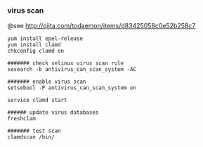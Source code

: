 ### virus scan
@see http://qiita.com/todaemon/items/d83425058c0e52b258c7

	yum install epel-release
	yum install clamd
	chkconfig clamd on
	
	####### check selinux virus scan rule
	sesearch -b antivirus_can_scan_system -AC
	
	####### enable virus scan
	setsebool -P antivirus_can_scan_system on
	
	service clamd start

	###### update virus databases
	freshclam
	
	####### test scan
	clamdscan /bin/
